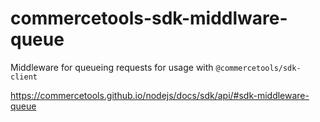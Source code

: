 # commercetools-sdk-middlware-queue

Middleware for queueing requests for usage with `@commercetools/sdk-client`

https://commercetools.github.io/nodejs/docs/sdk/api/#sdk-middleware-queue
